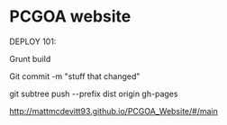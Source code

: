 # PCGOA website

DEPLOY 101:

Grunt build


Git commit -m "stuff that changed"


git subtree push --prefix dist origin gh-pages




http://mattmcdevitt93.github.io/PCGOA_Website/#/main